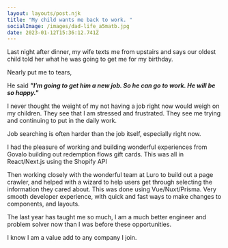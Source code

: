 ```yaml
---
layout: layouts/post.njk
title: "My child wants me back to work. "
socialImage: /images/dad-life_a5matb.jpg
date: 2023-01-12T15:36:12.741Z
---
```


Last night after dinner, my wife texts me from upstairs and says our oldest child told her what he was going to get me for my birthday. 

Nearly put me to tears, 

He said ***"I’m going to get him a new job. So he can go to work. He will be so happy."***

I never thought the weight of my not having a job right now would weigh on my children. They see that I am stressed and frustrated. They see me trying and continuing to put in the daily work. 

Job searching is often harder than the job itself, especially right now. 

I had the pleasure of working and building wonderful experiences from Govalo building out redemption flows gift cards.  This was all in React/Next.js using the Shopify API 

Then working closely with the wonderful team at Luro to build out a page crawler, and helped with a wizard to help users get through selecting the information they cared about. This was done using Vue/Nuxt/Prisma. Very smooth developer experience, with quick and fast ways to make changes to components, and layouts. 

The last year has taught me so much, I am a much better engineer and problem solver now than I was before these opportunities. 

I know I am a value add to any company I join. 
